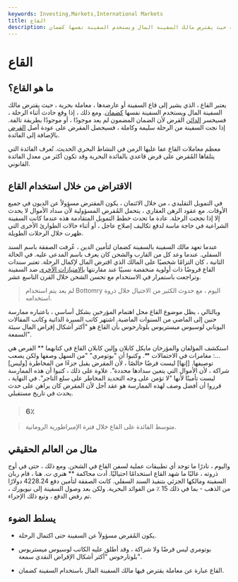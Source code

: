 ```yaml
---
keywords: Investing,Markets,International Markets
title: القاع
description: يصف القاع ، في إشارة إلى قاع السفينة أو عارضةها ، معاملة حيث يقترض مالك السفينة المال ويستخدم السفينة نفسها كضمان.
---
```


# القاع
## ما هو القاع؟

يعتبر القاع ، الذي يشير إلى قاع السفينة أو عارضةها ، معاملة بحرية ، حيث يقترض مالك السفينة المال ويستخدم السفينة نفسها [كضمان](/collateral). ومع ذلك ، إذا وقع حادث أثناء الرحلة ، فسيخسر [الدائن](/creditor) القرض لأن الضمان المضمون لم يعد موجودًا ، أو موجودًا بطريقة تالفة. إذا نجت السفينة من الرحلة سليمة وكاملة ، فسيحصل المقرض على عودة أصل [القرض](/principal) بالإضافة إلى الفائدة.

معظم معاملات القاع عفا عليها الزمن في النشاط البحري الحديث. تُعرف الفائدة التي يتلقاها المُقرض على قرض قاعدي بالفائدة البحرية وقد تكون أكثر من معدل الفائدة القانوني.

## الاقتراض من خلال استخدام القاع

في التمويل التقليدي ، من خلال الائتمان ، يكون المقترض مسؤولاً عن الديون في جميع الأوقات. مع عقود الرهن العقاري ، يتحمل المُقرض المسؤولية لأن سداد الأموال لا يحدث إلا إذا نجحت الرحلة. عادة ما تحدث خطط التمويل المتقادمة هذه عندما كانت السفينة الشراعية في حاجة ماسة لدفع تكاليف إصلاح عاجل ، أو أثناء حالات الطوارئ الأخرى التي ظهرت خلال الرحلات الطويلة.

عندما تعهد مالك السفينة بالسفينة كضمان لتأمين الدين ، عُرفت الصفقة باسم السند السفلي. عندما وعد كل من القارب والشحن كان يعرف باسم المدعى عليه. في الحالة الثانية ، كان التزامًا شخصيًا على المالك الذي اقترض المال لإكمال الرحلة. تعتبر سندات القاع قروضًا ذات أولوية منخفضة نسبيًا عند مقارنتها [بالامتيازات الأخرى](/lien) ضد السفينة وتراجعت باستمرار في الاستخدام مع تحسن الشحن خلال القرن التاسع عشر.

> لم يعد يتم استخدام Bottomry اليوم ، مع حدوث الكثير من الاحتيال خلال ذروة استخدامه.

>

وبالتالي ، يظل موضوع القاع محل اهتمام المؤرخين بشكل أساسي ، باعتباره ممارسة حنين إلى الماضي من السنوات الماضية. اشتهر كاتب السيرة الذاتية وكاتب المقالات اليوناني لوسيوس ميستريوس بلوتارخوس بأن القاع هو "أكثر أشكال إقراض المال سيئة السمعة".

استكشف المؤلفان والمؤرخان مايكل كابلان وإلين كابلان القاع في كتابهما ** الفرص هي ...: مغامرات في الاحتمالات **. وكتبوا أن "بوتومري" "من السهل وصفها ولكن يصعب توصيفها. [إنها] ليست قرضًا خالصًا ، لأن المقرض يقبل جزءًا من المخاطرة [وليس] شراكة ، لأن الأموال التي يتعين سدادها محددة". علاوة على ذلك ، كتبوا أن هذه الممارسة ليست تأمينًا لأنها "لا تؤمن على وجه التحديد المخاطر على سلع التاجر". في النهاية ، قرروا أن أفضل وصف لهذه الممارسة هو عقد آجل لأن المقرض كان يراهن على حدث يحدث في تاريخ مستقبلي.

> ### 6٪

> متوسط الفائدة على القاع خلال فترة الإمبراطورية الرومانية.

>

## مثال من العالم الحقيقي

واليوم ، نادرًا ما توجد أي تطبيقات عملية لسفن القاع في الشحن. ومع ذلك ، حتى في أوج ذروته ، غالبًا ما شهد القاع استخدامًا احتياليًا. أدت محاكمة ** هنري ت. هنا ، قام ربان السفينة ومالكها الجزئي بتنفيذ السند السفلي. كانت الصفقة لتأمين دفع 4228.24 دولارًا من الذهب - بما في ذلك 15 ٪ من الفوائد البحرية. ولكن بعد وصول السفينة إلى نيويورك ، تم رفض الدفع ، وتبع ذلك الإجراء.

## يسلط الضوء

- يكون المُقرض مسؤولاً عن السفينة حتى اكتمال الرحلة.

- بوتومري ليس قرضًا ولا شراكة ، وقد أطلق عليه الكاتب لوسيوس ميستريوس بلوتارخوس "أكثر أشكال الإقراض النقدي سمعة".

- القاع عبارة عن معاملة يقترض فيها مالك السفينة المال باستخدام السفينة كضمان.


